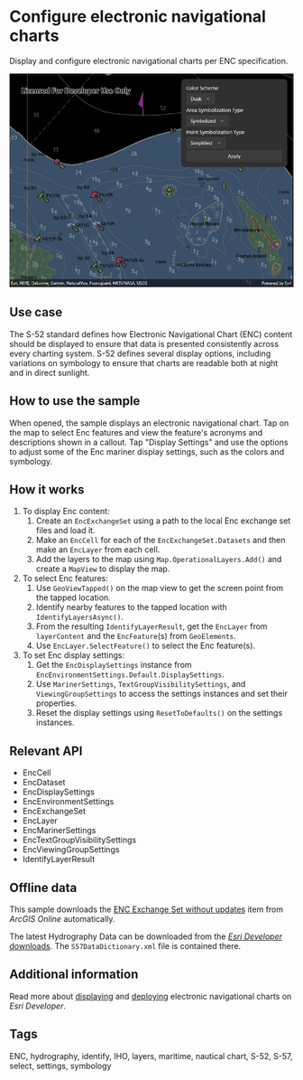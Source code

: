 # Configure electronic navigational charts

Display and configure electronic navigational charts per ENC specification.

![Screenshot of Configure electronic navigational charts sample](configureelectronicnavigationalcharts.jpg)

## Use case

The S-52 standard defines how Electronic Navigational Chart (ENC) content should be displayed to ensure that data is presented consistently across every charting system. S-52 defines several display options, including variations on symbology to ensure that charts are readable both at night and in direct sunlight.

## How to use the sample

When opened, the sample displays an electronic navigational chart. Tap on the map to select Enc features and view the feature's acronyms and descriptions shown in a callout. Tap "Display Settings" and use the options to adjust some of the Enc mariner display settings, such as the colors and symbology.

## How it works

1. To display Enc content:
    1. Create an `EncExchangeSet` using a path to the local Enc exchange set files and load it.
    2. Make an `EncCell` for each of the `EncExchangeSet.Datasets` and then make an `EncLayer` from each cell.
    3. Add the layers to the map using `Map.OperationalLayers.Add()` and create a `MapView` to display the map.
2. To select Enc features:
    1. Use `GeoViewTapped()` on the map view to get the screen point from the tapped location.
    2. Identify nearby features to the tapped location with `IdentifyLayersAsync()`.
    3. From the resulting `IdentifyLayerResult`, get the `EncLayer` from `layerContent` and the `EncFeature`(s) from `GeoElements`.
    4. Use `EncLayer.SelectFeature()` to select the Enc feature(s).
3. To set Enc display settings:
    1. Get the `EncDisplaySettings` instance from `EncEnvironmentSettings.Default.DisplaySettings`.
    2. Use `MarinerSettings`, `TextGroupVisibilitySettings`, and `ViewingGroupSettings` to access the settings instances and set their properties.
    3. Reset the display settings using `ResetToDefaults()` on the settings instances.

## Relevant API

* EncCell
* EncDataset
* EncDisplaySettings
* EncEnvironmentSettings
* EncExchangeSet
* EncLayer
* EncMarinerSettings
* EncTextGroupVisibilitySettings
* EncViewingGroupSettings
* IdentifyLayerResult

## Offline data

This sample downloads the [ENC Exchange Set without updates](https://www.arcgis.com/home/item.html?id=9d2987a825c646468b3ce7512fb76e2d) item from *ArcGIS Online* automatically.

The latest Hydrography Data can be downloaded from the [*Esri Developer* downloads](https://developers.arcgis.com/downloads/). The `S57DataDictionary.xml` file is contained there.

## Additional information

Read more about [displaying](https://developers.arcgis.com/swift/layers/display-electronic-navigational-charts/) and [deploying](https://developers.arcgis.com/swift/license-and-deployment/deployment/#enc-electronic-navigational-charts-style-directory) electronic navigational charts on *Esri Developer*.

## Tags

ENC, hydrography, identify, IHO, layers, maritime, nautical chart, S-52, S-57, select, settings, symbology